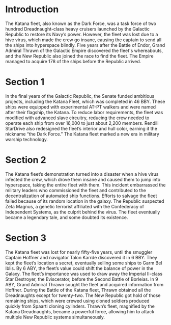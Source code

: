 # Introduction

The Katana fleet, also known as the Dark Force, was a task force of two hundred Dreadnaught-class heavy cruisers launched by the Galactic Republic to restore its Navy’s power.
However, the fleet was lost due to a hive virus, which made the crew go insane, causing the captain to send all the ships into hyperspace blindly.
Five years after the Battle of Endor, Grand Admiral Thrawn of the Galactic Empire discovered the fleet's whereabouts, and the New Republic also joined the race to find the fleet.
The Empire managed to acquire 178 of the ships before the Republic arrived.

# Section 1

In the final years of the Galactic Republic, the Senate funded ambitious projects, including the Katana Fleet, which was completed in 46 BBY.
These ships were equipped with experimental AT-PT walkers and were named after their flagship, the Katana.
To reduce labor requirements, the fleet was modified with advanced slave circuitry, reducing the crew needed to operate each ship from over 16,000 to just about 2,200 members.
Rendili StarDrive also redesigned the fleet’s interior and hull color, earning it the nickname “the Dark Force.” The Katana fleet marked a new era in military warship technology.

# Section 2

The Katana fleet’s demonstration turned into a disaster when a hive virus infected the crew, which drove them insane and caused them to jump into hyperspace, taking the entire fleet with them.
This incident embarrassed the military leaders who commissioned the fleet and contributed to the decentralization of automated ship functions.
Efforts to salvage the fleet failed because of its random location in the galaxy.
The Republic suspected Zeta Magnus, a genetic terrorist affiliated with the Confederacy of Independent Systems, as the culprit behind the virus.
The fleet eventually became a legendary tale, and some doubted its existence.

# Section 3

The Katana fleet was lost for nearly fifty-five years, until the smuggler Captain Hoffner and navigator Talon Karrde discovered it in 6 BBY.
They kept the fleet’s location a secret, eventually selling some ships to Garm Bel Iblis.
By 6 ABY, the fleet’s value could shift the balance of power in the Galaxy.
The fleet’s importance was used to draw away the Imperial II-class Star Destroyer, the Eviscerator, before the Second Battle of Borleias.
In 9 ABY, Grand Admiral Thrawn sought the fleet and acquired information from Hoffner.
During the Battle of the Katana fleet, Thrawn obtained all the Dreadnaughts except for twenty-two.
The New Republic got hold of those remaining ships, which were crewed using cloned soldiers produced quickly from Spaarti cloning cylinders.
Thrawn’s fleet, magnified by the Katana Dreadnaughts, became a powerful force, allowing him to attack multiple New Republic systems simultaneously.
